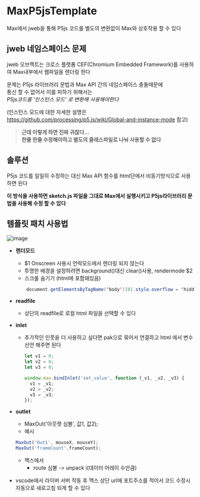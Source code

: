 # MaxP5jsTemplate

Max에서 jweb을 통해 P5js 코드를 별도의 변환없이 Max와 상호작용 할 수 있다

## jweb 네임스페이스 문제

jweb 오브젝트는 크로스 플랫폼 CEF(Chromium Embedded Framework)를 사용하여 Max내부에서 웹파일을 렌더링 한다

문제는 P5js 라이브러리 문법과 Max API 간의 네임스페이스 충돌때문에  
통신 할 수 없어서 이를 피하기 위해서는    
*P5js코드를 '인스턴스 모드' 로 변환해 사용해야한다*

(인스턴스 모드에 대한 자세한 설명은 https://github.com/processing/p5.js/wiki/Global-and-instance-mode 참고)





> __근데 이렇게 하면 진짜 귀찮다...__   
> __한줄 한줄 수정해야하고 별도의 클래스파일로 나눠 사용할 수 없다__

## 솔루션

P5js 코드를 일일히 수정하는 대신 Max API 함수를 html단에서 비동기방식으로 사용하면 된다

**이 방식을 사용하면 sketch.js 파일을 그대로 Max에서 실행시키고 P5js라이브러리 문법을 사용해 수정 할 수 있다**

## 템플릿 패치 사용법

![image](https://github.com/0seconds-ago/MaxP5jsTemplate/assets/123317581/76a77602-7ece-4f2c-933a-a764798ea264)

* **렌더모드**
  * $1 Onscreen 사용시 언락모드에서 렌더링 되지 않는다
  * 투명한 배경을 설정하려면 background()대신 clear()사용, rendermode $2
  * 스크롤 숨기기 (html에 포함돼있음)

  ```java
      document.getElementsByTagName('body')[0].style.overflow = 'hidden';
    ```

* **readfile**
  * 상단의 readfile로 로컬 html 파일을 선택할 수 있다

* __inlet__
  * 추가적인 인풋을 더 사용하고 싶다면 pak으로 묶어서 연결하고
    html 에서 변수 선언 해주면 된다

    ```javascript
    let v1 = 0;
    let v2 = 0;
    let v3 = 0;

    window.max.bindInlet('set_value', function (_v1, _v2, _v3) {
      v1 = _v1;
      v2 = _v2;
      v3 = _v3;
    });
    ```

* __outlet__
  * MaxOut('아웃렛 심볼', 값1, 값2);
  * 예시
  ```javascript
  MaxOut('Out1', mouseX, mouseY);
  MaxOut('frameCount',frameCount);
  ```
  * 맥스에서
    * route 심볼 -> unpack i(데이터 어레이 수만큼)

* vscode에서 라이버 서버 작동 후 맥스 상단 url에 포트주소를 적어서 코드 수정시 자동으로 새로고침 되게 할 수 있다